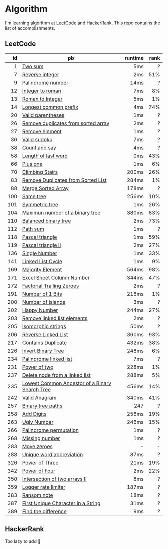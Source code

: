 # Algorithm

I'm learning algorithm at [LeetCode][leetcode] and [HackerRank][hackerrank].
This repo contains the list of accomplishments.

## LeetCode

id  | pb | runtime | rank
---: | --- | ---: | ---:
1 | [Two sum][1] | 5ms | ?
7 | [Reverse integer][7] | 2ms | 51%
9 | [Palindrome number][9] | 14ms | ?
12 | [Integer to roman][12] | 7ms | 8%
13 | [Roman to Integer][13] | 5ms | 1%
14 | [Longest common prefix][14] | 4ms | 74%
20 | [Valid parentheses][20] | 1ms | ?
26 | [Remove duplicates from sorted array][26] | 2ms | ?
27 | [Remove element][27] | 1ms | ?
36 | [Valid sudoku][36] | 7ms | ?
38 | [Count and say][38] | 4ms | ?
58 | [Length of last word][58] | 0ms | 43%
66 | [Plus one][66] | 1ms | 6%
70 | [Climbing Stairs][70] | 200ms | 26%
83 | [Remove Duplicates from Sorted List][83] | 284ms | 1%
88 | [Merge Sorted Array][88] | 178ms | ?
100 | [Same tree][100] | 256ms | 10%
101 | [Symmetric tree][101] | 1ms | 26%
104 | [Maximun number of a binary tree][104] | 380ms | 83%
110 | [Balanced binary tree][110] | 2ms | 73%
112 | [Path sum][112] | 1ms | ?
118 | [Pascal triangle][118] | 1ms | 59%
119 | [Pascal triangle II][119] | 2ms | 27%
136 | [Single Number][136] | 1ms | 33%
141 | [Linked List Cycle][141] | 1ms | 9%
169 | [Majority Element][169] | 564ms | 98%
171 | [Excel Sheet Column Number][171] | 344ms | 47%
172 | [Factorial Trailing Zeroes][172] | 2ms | ?
191 | [Number of 1 Bits][191] | 216ms | 1%
200 | [Number of islands][200] | 3ms | ?
202 | [Happy Number][202] | 244ms | 27%
203 | [Remove linked list elements][203] | 2ms | ?
205 | [Isomorphic strings][205] | 50ms | ?
206 | [Reverse Linked List][206] | 360ms | 93%
217 | [Contains Duplicate][217] | 432ms | 38%
226 | [Invert Binary Tree][226] | 248ms | 6%
234 | [Palindrome linked list][234] | 7ms | ?
231 | [Power of two][231] | 228ms | 1%
237 | [Delete node from a linked list][237] | 288ms | 5%
235 | [Lowest Common Ancestor of a Binary Search Tree][235] | 456ms | 14%
242 | [Valid Anagram][242] | 340ms | 41%
257 | [Binary tree paths][257] | 247 | ?
258 | [Add Digits][258] | 256ms | 19%
263 | [Ugly Number][263] | 246ms | 15%
266 | [Palindrome permutation][266] | 1ms | ?
268 | [Missing number][268] | 1ms | ?
283 | [Move zeroes][283] | - | -
288 | [Unique word abbreviation][288] | 87ms | ?
326 | [Power of Three][326] | 21ms | 19%
342 | [Power of Four][342] | 2ms | 22%
350 | [Intersection of two arrays II][350] | 8ms | ?
359 | [Logger rate limiter][359] | 187ms | ?
383 | [Ransom note][383] | 18ms | ?
387 | [First Unique Character in a String][387] | 31ms | ?
389 | [Find the difference][389] | 9ms | ?

## HackerRank

Too lazy to add :see_no_evil:

[leetcode]: https://leetcode.com
[hackerrank]: http://hackerrank.com

[1]: https://leetcode.com/problems/two-sum/
[7]: https://leetcode.com/problems/reverse-integer/
[9]: https://leetcode.com/problems/palindrome-number/
[12]: https://leetcode.com/problems/integer-to-roman/
[13]: https://leetcode.com/problems/roman-to-integer/
[14]: https://leetcode.com/problems/longest-common-prefix/
[20]: https://leetcode.com/problems/valid-parentheses/
[26]: https://leetcode.com/problems/remove-duplicates-from-sorted-array/
[27]: https://leetcode.com/problems/remove-element/
[36]: https://leetcode.com/problems/valid-sudoku/
[38]: https://leetcode.com/problems/count-and-say/
[58]: https://leetcode.com/problems/length-of-last-word/
[66]: https://leetcode.com/problems/plus-one/
[70]: https://leetcode.com/problems/climbing-stairs/
[83]: https://leetcode.com/problems/remove-duplicates-from-sorted-list/
[88]: https://leetcode.com/problems/merge-sorted-array/
[100]: https://leetcode.com/problems/same-tree/
[101]: https://leetcode.com/problems/symmetric-tree/
[104]: https://leetcode.com/problems/maximum-depth-of-binary-tree/
[110]: https://leetcode.com/problems/balanced-binary-tree/
[112]: https://leetcode.com/problems/path-sum/
[118]: https://leetcode.com/problems/pascals-triangle/
[119]: https://leetcode.com/problems/pascals-triangle-ii/
[136]: https://leetcode.com/problems/single-number/
[141]: https://leetcode.com/problems/linked-list-cycle/
[169]: https://leetcode.com/problems/majority-element/
[171]: https://leetcode.com/problems/excel-sheet-column-number/
[172]: https://leetcode.com/problems/factorial-trailing-zeroes/
[191]: https://leetcode.com/problems/number-of-1-bits/
[200]: https://leetcode.com/problems/number-of-islands/
[202]: https://leetcode.com/problems/happy-number/
[203]: https://leetcode.com/problems/remove-linked-list-elements/
[205]: https://leetcode.com/problems/isomorphic-strings/
[206]: https://leetcode.com/problems/reverse-linked-list/
[217]: https://leetcode.com/problems/contains-duplicate/
[226]: https://leetcode.com/problems/invert-binary-tree/
[234]: https://leetcode.com/problems/palindrome-linked-list/
[231]: https://leetcode.com/problems/power-of-two/
[235]: https://leetcode.com/problems/lowest-common-ancestor-of-a-binary-search-tree/
[237]: https://leetcode.com/problems/delete-node-in-a-linked-list/
[242]: https://leetcode.com/problems/valid-anagram/
[257]: https://leetcode.com/problems/binary-tree-paths/
[258]: https://leetcode.com/problems/add-digits/
[263]: https://leetcode.com/problems/ugly-number/
[266]: https://leetcode.com/problems/palindrome-permutation/
[268]: https://leetcode.com/problems/missing-number/
[283]: https://leetcode.com/problems/move-zeroes/
[288]: https://leetcode.com/problems/unique-word-abbreviation/
[326]: https://leetcode.com/problems/power-of-three/
[342]: https://leetcode.com/problems/power-of-four/
[350]: https://leetcode.com/problems/intersection-of-two-arrays-ii/
[359]: https://leetcode.com/problems/logger-rate-limiter/
[383]: https://leetcode.com/problems/ransom-note/
[387]: https://leetcode.com/problems/first-unique-character-in-a-string/
[389]: https://leetcode.com/problems/find-the-difference/
